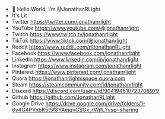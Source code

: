 - 👋 Hello World, I’m @JonathanRLight
- It's Lit
- Twitter		  	https://twitter.com/jonathanrlight
- YouTube 		  https://www.youtube.com/@jonathanrlight
- Twitch 		  	https://www.twitch.tv/jonathanrlight
- TikTok		  	https://www.tiktok.com/@jonathanrlight
- Reddit		  	https://www.reddit.com/r/JonathanRLight
- Facebook	  	https://www.facebook.com/jonathanrlight
- LinkedIn		  https://www.linkedin.com/in/jonathanrlight
- Instagram	  	https://www.instagram.com/jonathanrlight
- Pinterest		  https://www.pinterest.com/jonathanrlight
- Quora			    https://jonathanrlightsspace.quora.com
- Steam		    	https://steamcommunity.com/id/jonathanrlight
- Discord			  https://discord.com/users/id/904194610723708979
- Github        https://github.com/JonathanRLight
- Google Drive	https://drive.google.com/drive/folders/1-6y4G4PVxbK5t5f8YAejqvGSGx_rWjfL?usp=sharing




